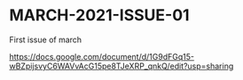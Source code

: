 # MARCH-2021-ISSUE-01
First issue of march 

https://docs.google.com/document/d/1G9dFGq15-wBZpijsvyC6WAVvAcG15pe8TJeXRP_qnkQ/edit?usp=sharing
